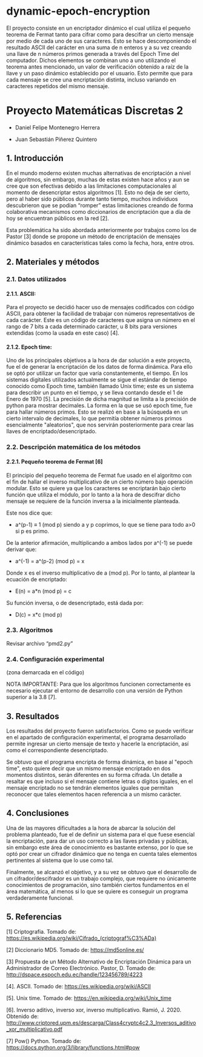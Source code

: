 # dynamic-epoch-encryption
El proyecto consiste en un encriptador dinámico el cual utiliza el pequeño teorema de Fermat tanto para cifrar como para descifrar un cierto mensaje por medio de cada uno de sus caracteres. Esto se hace descomponiendo el resultado ASCII del carácter en una suma de n enteros y a su vez creando una llave de n números primos generada a través del Epoch Time del computador. Dichos elementos se combinan uno a uno utilizando el teorema antes mencionado, un valor de verificación obtenido a raíz de la llave y un paso dinámico establecido por el usuario. Esto permite que para cada mensaje se cree una encriptación distinta, incluso variando en caracteres repetidos del mismo mensaje.

# Proyecto Matemáticas Discretas 2

- Daniel Felipe Montenegro Herrera

- Juan Sebastián Piñerez Quintero

## 1. Introducción

En el mundo moderno existen muchas alternativas de encriptación a nivel de algoritmos, sin embargo, muchas de estas existen hace años y aun se cree que son efectivas debido a las limitaciones computacionales al momento de desencriptar estos algoritmos [1]. Esto no deja de ser cierto, pero al haber sido públicos durante tanto tiempo, muchos individuos descubrieron que se podían “romper” estas limitaciones creando de forma colaborativa mecanismos como diccionarios de encriptación que a día de hoy se encuentran públicos en la red [2].

Esta problemática ha sido abordada anteriormente por trabajos como los de Pastor [3] donde se propone un método de encriptación de mensajes dinámico basados en características tales como la fecha, hora, entre otros.

## 2. Materiales y métodos

### 2.1. Datos utilizados

#### 2.1.1. ASCII:

Para el proyecto se decidió hacer uso de mensajes codificados con código ASCII, para obtener la facilidad de trabajar con números representativos de cada carácter. Este es un código de caracteres que asigna un número en el rango de 7 bits a cada determinado carácter, u 8 bits para versiones extendidas (como la usada en este caso) [4].

#### 2.1.2. Epoch time:

Uno de los principales objetivos a la hora de dar solución a este proyecto, fue el de generar la encriptación de los datos de forma dinámica. Para ello se optó por utilizar un factor que varía constantemente, el tiempo. En los sistemas digitales utilizados actualmente se sigue el estándar de tiempo conocido como Epoch time, también llamado Unix time; este es un sistema para describir un punto en el tiempo, y se lleva contando desde el 1 de Enero de 1970 [5]. La precisión de dicha magnitud se limita a la precisión de python para mostrar decimales. La forma en la que se usó epoch time, fue para hallar números primos. Esto se realizó en base a la búsqueda en un cierto intervalo de decimales, lo que permitía obtener números primos esencialmente "aleatorios", que nos servirán posteriormente para crear las llaves de encriptado/desencriptado.

### 2.2. Descripción matemática de los métodos

#### 2.2.1. Pequeño teorema de Fermat [6]

El principio del pequeño teorema de Fermat fue usado en el algoritmo con el fin de hallar el inverso multiplicativo de un cierto número bajo operación modular. Esto se quiere ya que los caracteres se encriptarán bajo cierto función que utiliza el módulo, por lo tanto a la hora de descifrar dicho mensaje se requiere de la función inversa a la inicialmente planteada.

Este nos dice que:

- a^(p-1) ≡ 1 (mod p) siendo a y p coprimos, lo que se tiene para todo a>0 si p es primo.

De la anterior afirmación, multiplicando a ambos lados por a^(-1) se puede derivar que:

- a^(-1) = a^(p-2) (mod p) = x

Donde x es el inverso multiplicativo de a (mod p). Por lo tanto, al plantear la ecuación de encriptado:

- E(n) = a*n (mod p) = c

Su función inversa, o de desencriptado, está dada por:

- D(c) = x*c (mod p)

### 2.3. Algoritmos
Revisar archivo “pmd2.py”

### 2.4. Configuración experimental

(zona demarcada en el código)

NOTA IMPORTANTE: Para que los algoritmos funcionen correctamente es necesario ejecutar el entorno de desarrollo con una versión de Python superior a la 3.8 [7].


## 3. Resultados

Los resultados del proyecto fueron satisfactorios. Como se puede verificar en el apartado de configuración experimental, el programa desarrollado permite ingresar un cierto mensaje de texto y hacerle la encriptación, así como el correspondiente desencriptado.

Se obtuvo que el programa encripta de forma dinámica, en base al "epoch time", esto quiere decir que un mismo mensaje encriptado en dos momentos distintos, serán diferentes en su forma cifrada. Un detalle a resaltar es que incluso si el mensaje contiene letras o dígitos iguales, en el mensaje encriptado no se tendrán elementos iguales que permitan reconocer que tales elementos hacen referencia a un mismo carácter.

## 4. Conclusiones

Una de las mayores dificultades a la hora de abarcar la solución del problema planteado, fue el de definir un sistema para el que fuese esencial la encriptación, para dar un uso correcto a las llaves privadas y públicas, sin embargo este área de conocimiento es bastante extenso, por lo que se optó por crear un cifrador dinámico que no tenga en cuenta tales elementos pertinentes al sistema que lo use como tal.

Finalmente, se alcanzó el objetivo, y a su vez se obtuvo que el desarrollo de un cifrador/descifrador es un trabajo complejo, que requiere no únicamente conocimientos de programación, sino también ciertos fundamentos en el área matemática, al menos si lo que se quiere es conseguir un programa verdaderamente funcional.

## 5. Referencias

[1] Criptografia. Tomado de: https://es.wikipedia.org/wiki/Cifrado_(criptograf%C3%ADa)

[2] Diccionario MD5. Tomado de: https://md5online.es/

[3] Propuesta de un Método Alternativo de Encriptación Dinámica para un Administrador de Correo Electrónico. Pastor, D. Tomado de: http://dspace.espoch.edu.ec/handle/123456789/4223

[4]. ASCII. Tomado de: https://es.wikipedia.org/wiki/ASCII

[5]. Unix time. Tomado de: https://en.wikipedia.org/wiki/Unix_time

[6]. Inverso aditivo, inverso xor, inverso multiplicativo. Ramió, J. 2020. Obtenido de: http://www.criptored.upm.es/descarga/Class4cryptc4c2.3_Inversos_aditivo_xor_multiplicativo.pdf

[7] Pow() Python. Tomado de: https://docs.python.org/3/library/functions.html#pow
